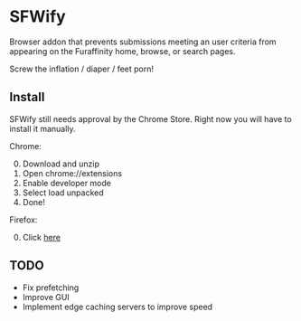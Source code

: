 SFWify
======
Browser addon that prevents submissions meeting an user criteria from appearing on the Furaffinity home, browse, or search pages.

Screw the inflation / diaper / feet porn!

Install
-------
SFWify still needs approval by the Chrome Store. Right now you will have to install it manually.

Chrome:

0.	Download and unzip
1.	Open chrome://extensions
2.	Enable developer mode
3.	Select load unpacked
4.	Done!

Firefox:

0.	Click [here](https://github.com/ArcticKona/Furaffinity-Tags-Blocker/releases/download/v0.2/SFWify.xpi)

TODO
----
-	Fix prefetching
-	Improve GUI
-	Implement edge caching servers to improve speed


